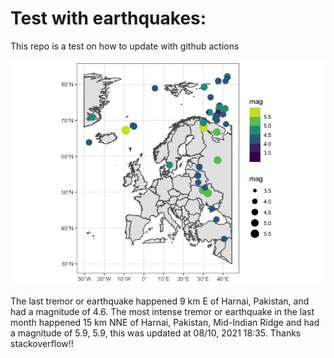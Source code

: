 <!-- README.md is generated from README.Rmd. Please edit that file -->

Test with earthquakes:
======================

This repo is a test on how to update with github actions

![](man/figures/README-unnamed-chunk-2-1.png)

The last tremor or earthquake happened 9 km E of Harnai, Pakistan, and
had a magnitude of 4.6. The most intense tremor or earthquake in the
last month happened 15 km NNE of Harnai, Pakistan, Mid-Indian Ridge and
had a magnitude of 5.9, 5.9, this was updated at 08/10, 2021 18:35.
Thanks stackoverflow!!
